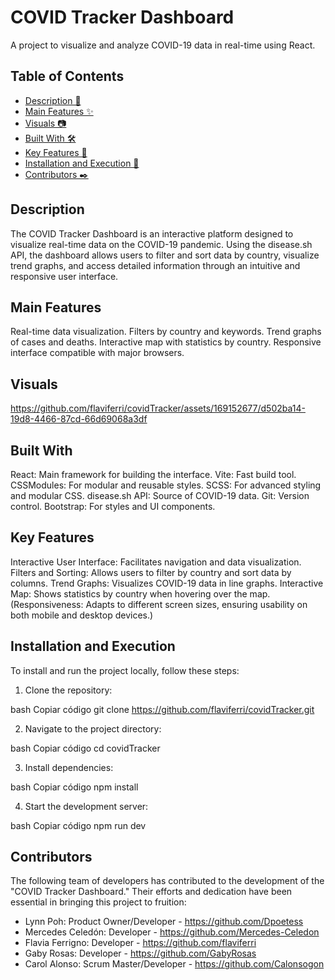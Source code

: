 # COVID Tracker Dashboard
A project to visualize and analyze COVID-19 data in real-time using React.

## Table of Contents
- [Description 📝](#description)
- [Main Features ✨ ](#main-features)
- [Visuals 📷](#visuals)
- [Built With 🛠️](#built-with)
- [Key Features 🔑](#key-features)
- [Installation and Execution  🚀](#installation-and-execution)
- [Contributors ✒️](#contributors)


## Description 

The COVID Tracker Dashboard is an interactive platform designed to visualize real-time data on the COVID-19 pandemic. Using the disease.sh API, the dashboard allows users to filter and sort data by country, visualize trend graphs, and access detailed information through an intuitive and responsive user interface.

## Main Features 

Real-time data visualization.
Filters by country and keywords.
Trend graphs of cases and deaths.
Interactive map with statistics by country.
Responsive interface compatible with major browsers.


## Visuals  

https://github.com/flaviferri/covidTracker/assets/169152677/d502ba14-19d8-4466-87cd-66d69068a3df



## Built With 

React: Main framework for building the interface.
Vite: Fast build tool.
CSSModules: For modular and reusable styles.
SCSS: For advanced styling and modular CSS.
disease.sh API: Source of COVID-19 data.
Git: Version control.
Bootstrap: For styles and UI components.


## Key Features  

Interactive User Interface: Facilitates navigation and data visualization.
Filters and Sorting: Allows users to filter by country and sort data by columns.
Trend Graphs: Visualizes COVID-19 data in line graphs.
Interactive Map: Shows statistics by country when hovering over the map.
(Responsiveness: Adapts to different screen sizes, ensuring usability on both mobile and desktop devices.)


## Installation and Execution  

To install and run the project locally, follow these steps:

1. Clone the repository:

bash
Copiar código
git clone https://github.com/flaviferri/covidTracker.git


2. Navigate to the project directory:

bash
Copiar código
cd covidTracker


3. Install dependencies:

bash
Copiar código
npm install

4. Start the development server:

bash
Copiar código
npm run dev

## Contributors 

The following team of developers has contributed to the development of the "COVID Tracker Dashboard." Their efforts and dedication have been essential in bringing this project to fruition:

- Lynn Poh: Product Owner/Developer - https://github.com/Dpoetess
- Mercedes Celedón: Developer - https://github.com/Mercedes-Celedon
- Flavia Ferrigno: Developer - https://github.com/flaviferri
- Gaby Rosas: Developer - https://github.com/GabyRosas
- Carol Alonso: Scrum Master/Developer - https://github.com/Calonsogon
